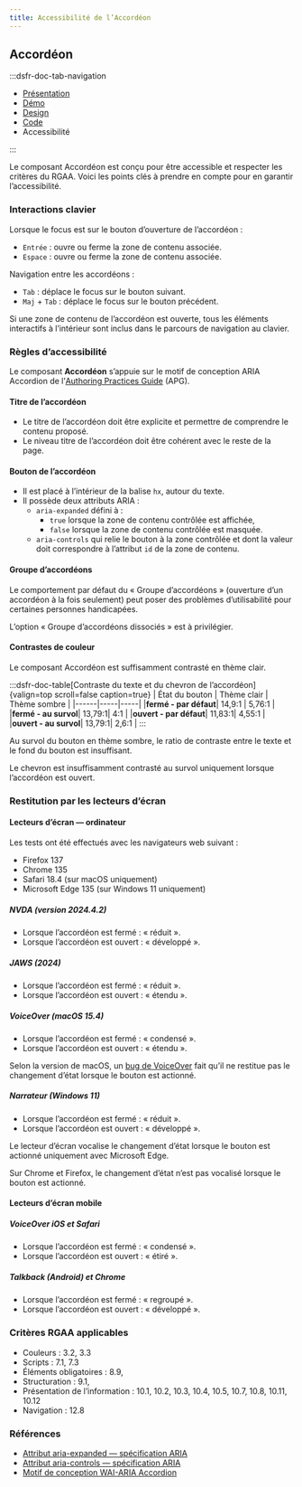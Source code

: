```yaml
---
title: Accessibilité de l’Accordéon
---
```


## Accordéon

:::dsfr-doc-tab-navigation

- [Présentation](../index.md)
- [Démo](../demo/index.md)
- [Design](../design/index.md)
- [Code](../code/index.md)
- Accessibilité

:::

Le composant Accordéon est conçu pour être accessible et respecter les critères du RGAA. Voici les points clés à prendre en compte pour en garantir l’accessibilité.

### Interactions clavier

Lorsque le focus est sur le bouton d’ouverture de l’accordéon&nbsp;:
- `Entrée`&nbsp;: ouvre ou ferme la zone de contenu associée.
- `Espace`&nbsp;: ouvre ou ferme la zone de contenu associée.

Navigation entre les accordéons&nbsp;: 
- `Tab`&nbsp;: déplace le focus sur le bouton suivant. 
- `Maj` + `Tab`&nbsp;: déplace le focus sur le bouton précédent.

Si une zone de contenu de l’accordéon est ouverte, tous les éléments interactifs à l’intérieur sont inclus dans le parcours de navigation au clavier.

### Règles d’accessibilité

Le composant **Accordéon** s’appuie sur le motif de conception ARIA <span lang="en">Accordion</span> de l’<a href="https://www.w3.org/WAI/ARIA/apg/about/introduction/" lang="en">Authoring Practices Guide</a> (APG).

#### Titre de l’accordéon

- Le titre de l’accordéon doit être explicite et permettre de comprendre le contenu proposé.
- Le niveau titre de l’accordéon doit être cohérent avec le reste de la page.

#### Bouton de l’accordéon

- Il est placé à l’intérieur de la balise `hx`, autour du texte.
- Il possède deux attributs ARIA&nbsp;:
  - `aria-expanded` défini à :
    - `true` lorsque la zone de contenu contrôlée est affichée,
    - `false` lorsque la zone de contenu contrôlée est masquée.
  - `aria-controls` qui relie le bouton à la zone contrôlée et dont la valeur doit correspondre à l’attribut `id` de la zone de contenu.

#### Groupe d’accordéons 

Le comportement par défaut du «&nbsp;Groupe d’accordéons&nbsp;» (ouverture d’un accordéon à la fois seulement) peut poser des problèmes d’utilisabilité pour certaines personnes handicapées.

L’option «&nbsp;Groupe d’accordéons dissociés&nbsp;» est à privilégier.

#### Contrastes de couleur

Le composant Accordéon est suffisamment contrasté en thème clair.

:::dsfr-doc-table[Contraste du texte et du chevron de l’accordéon]{valign=top scroll=false caption=true}
| État du bouton |  Thème clair | Thème sombre |
|------|-----|-----|
|**fermé - par défaut**| 14,9:1 | 5,76:1 |
|**fermé - au survol**| 13,79:1| 4:1 |
|**ouvert - par défaut**| 11,83:1| 4,55:1 |
|**ouvert - au survol**| 13,79:1| 2,6:1 |
:::

Au survol du bouton en thème sombre, le ratio de contraste entre le texte et le fond du bouton est insuffisant.

Le chevron est insuffisamment contrasté au survol uniquement lorsque l’accordéon est ouvert.

### Restitution par les lecteurs d’écran

#### Lecteurs d’écran — ordinateur

Les tests ont été effectués avec les navigateurs web suivant&nbsp;:
- Firefox 137
- Chrome 135
- Safari 18.4 (sur macOS uniquement)
- Microsoft Edge 135 (sur Windows 11 uniquement)

##### NVDA (version 2024.4.2)

- Lorsque l’accordéon est fermé&nbsp;: «&nbsp;réduit&nbsp;».
- Lorsque l’accordéon est ouvert&nbsp;: «&nbsp;développé&nbsp;».

##### JAWS (2024)

- Lorsque l’accordéon est fermé&nbsp;: «&nbsp;réduit&nbsp;».
- Lorsque l’accordéon est ouvert&nbsp;: «&nbsp;étendu&nbsp;».

##### VoiceOver (macOS 15.4)

- Lorsque l’accordéon est fermé&nbsp;: «&nbsp;condensé&nbsp;».
- Lorsque l’accordéon est ouvert&nbsp;: «&nbsp;étendu&nbsp;».

Selon la version de macOS, un [bug de VoiceOver](https://bugs.webkit.org/show_bug.cgi?id=284804) fait qu’il ne restitue pas le changement d’état lorsque le bouton est actionné.

##### Narrateur (Windows 11)

- Lorsque l’accordéon est fermé&nbsp;: «&nbsp;réduit&nbsp;».
- Lorsque l’accordéon est ouvert&nbsp;: «&nbsp;développé&nbsp;».

Le lecteur d’écran vocalise le changement d’état lorsque le bouton est actionné uniquement avec Microsoft Edge.

Sur Chrome et Firefox, le changement d’état n’est pas vocalisé lorsque le bouton est actionné. 

#### Lecteurs d’écran mobile

##### VoiceOver iOS et Safari

- Lorsque l’accordéon est fermé&nbsp;: «&nbsp;condensé&nbsp;».
- Lorsque l’accordéon est ouvert&nbsp;: «&nbsp;étiré&nbsp;».

##### Talkback (Android) et Chrome

- Lorsque l’accordéon est fermé&nbsp;: «&nbsp;regroupé&nbsp;».
- Lorsque l’accordéon est ouvert&nbsp;: «&nbsp;développé&nbsp;».

### Critères RGAA applicables

- Couleurs&nbsp;: 3.2, 3.3
- Scripts&nbsp;: 7.1, 7.3
- Éléments obligatoires&nbsp;: 8.9,
- Structuration&nbsp;: 9.1,
- Présentation de l’information&nbsp;: 10.1, 10.2, 10.3, 10.4, 10.5, 10.7, 10.8, 10.11, 10.12
- Navigation&nbsp;: 12.8

### Références
- [Attribut aria-expanded — spécification ARIA](https://www.w3.org/TR/wai-aria-1.3/#aria-expanded)
- [Attribut aria-controls — spécification ARIA](https://www.w3.org/TR/wai-aria-1.3/#aria-controls)
- [Motif de conception WAI-ARIA Accordion](https://www.w3.org/WAI/ARIA/apg/patterns/accordion/)
